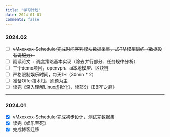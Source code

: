```yaml
---
title: "学习计划"
date: 2024-01-01
comments: false
---
```

### 2024.02
- [ ] ~~vMxxxxxx-Scheduler完成时间序列模块数据采集，LSTM模型训练（数据没有说服力）~~
- [ ] 阅读论文 + 调度策略基本实现（除去并行部分、任务规律分析）
- [ ] 三个demo项目，openvpn、ai本地模型、区块链
- [ ] 严格限制娱乐时间，每天1H（30min * 2）
- [ ] 准备Offer技术栈，刷题为主
- [ ] 读完《深入理解Linux虚拟化》，读部分《EBPF之巅》
- - -
### 2024.01
- [x] vMxxxxxx-Scheduler完成初步设计，测试完数据集
- [x] 读完《娱乐至死》
- [x] 完成博客迁移
